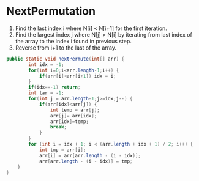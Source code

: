 # NextPermutation
<ol>
	<li>Find the last index i where N[i] < N[i+1] for the first iteration.</li>
	<li>Find the largest index j where N[j] > N[i] by iterating from last index of the array to the index i found in previous step.</li>
	<li>Reverse from i+1 to the last of the array.</li>
</ol>

```JAVA
public static void nextPermute(int[] arr) {
		int idx = -1;
		for(int i=0;i<arr.length-1;i++) {
			if(arr[i]<arr[i+1]) idx = i;
		}
		if(idx==-1) return;
		int tar = -1;
		for(int j = arr.length-1;j>=idx;j--) {
			if(arr[idx]<arr[j]) { 
				int temp = arr[j];
				arr[j]= arr[idx];
				arr[idx]=temp;
				break;
			}
		}
		for (int i = idx + 1; i < (arr.length + idx + 1) / 2; i++) {
            int tmp = arr[i];
            arr[i] = arr[arr.length - (i - idx)];
            arr[arr.length - (i - idx)] = tmp;
    }	
}
```
